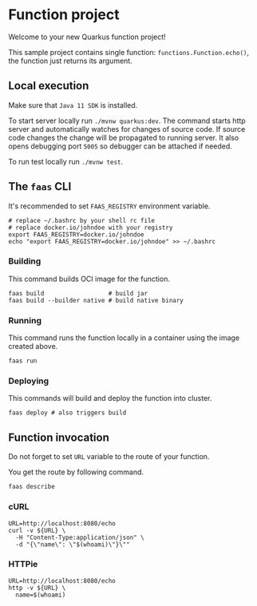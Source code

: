 # Function project

Welcome to your new Quarkus function project!

This sample project contains single function: `functions.Function.echo()`,
the function just returns its argument.

## Local execution
Make sure that `Java 11 SDK` is installed.

To start server locally run `./mvnw quarkus:dev`.
The command starts http server and automatically watches for changes of source code.
If source code changes the change will be propagated to running server. It also opens debugging port `5005`
so debugger can be attached if needed.

To run test locally run `./mvnw test`.

## The `faas` CLI

It's recommended to set `FAAS_REGISTRY` environment variable.
```shell script
# replace ~/.bashrc by your shell rc file
# replace docker.io/johndoe with your registry
export FAAS_REGISTRY=docker.io/johndoe
echo "export FAAS_REGISTRY=docker.io/johndoe" >> ~/.bashrc 
```

### Building

This command builds OCI image for the function.

```shell script
faas build                  # build jar
faas build --builder native # build native binary
```

### Running

This command runs the function locally in a container
using the image created above.
```shell script
faas run
```

### Deploying

This commands will build and deploy the function into cluster.

```shell script
faas deploy # also triggers build
```

## Function invocation

Do not forget to set `URL` variable to the route of your function.

You get the route by following command.
```shell script
faas describe
```

### cURL

```shell script
URL=http://localhost:8080/echo
curl -v ${URL} \
  -H "Content-Type:application/json" \
  -d "{\"name\": \"$(whoami)\"}\""
```

### HTTPie

```shell script
URL=http://localhost:8080/echo
http -v ${URL} \
  name=$(whoami)
```

